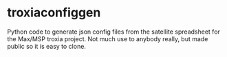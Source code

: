 # troxiaconfiggen

Python code to generate json config files from the satellite
spreadsheet for the Max/MSP troxia project. Not much use to anybody
really, but made public so it is easy to clone.

